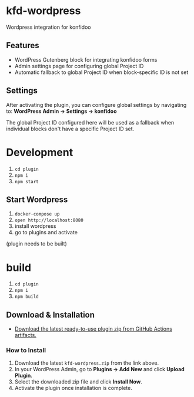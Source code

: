 # kfd-wordpress
Wordpress integration for konfidoo

## Features
- WordPress Gutenberg block for integrating konfidoo forms
- Admin settings page for configuring global Project ID
- Automatic fallback to global Project ID when block-specific ID is not set

## Settings
After activating the plugin, you can configure global settings by navigating to:
**WordPress Admin → Settings → konfidoo**

The global Project ID configured here will be used as a fallback when individual blocks don't have a specific Project ID set.

# Development
 1. `cd plugin`
 1. `npm i`
 1. `npm start`

## Start Wordpress 
 1. `docker-compose up`
 1. `open http://localhost:8080` 
 1. install wordpress
 1. go to plugins and activate

(plugin needs to be built)

# build
 1. `cd plugin`
 1. `npm i`
 1. `npm build`

## Download & Installation

- [Download the latest ready-to-use plugin zip from GitHub Actions artifacts.](https://github.com/konfidoo/kfd-wordpress/actions?query=branch%3Amain)

### How to Install
1. Download the latest `kfd-wordpress.zip` from the link above.
2. In your WordPress Admin, go to **Plugins → Add New** and click **Upload Plugin**.
3. Select the downloaded zip file and click **Install Now**.
4. Activate the plugin once installation is complete.